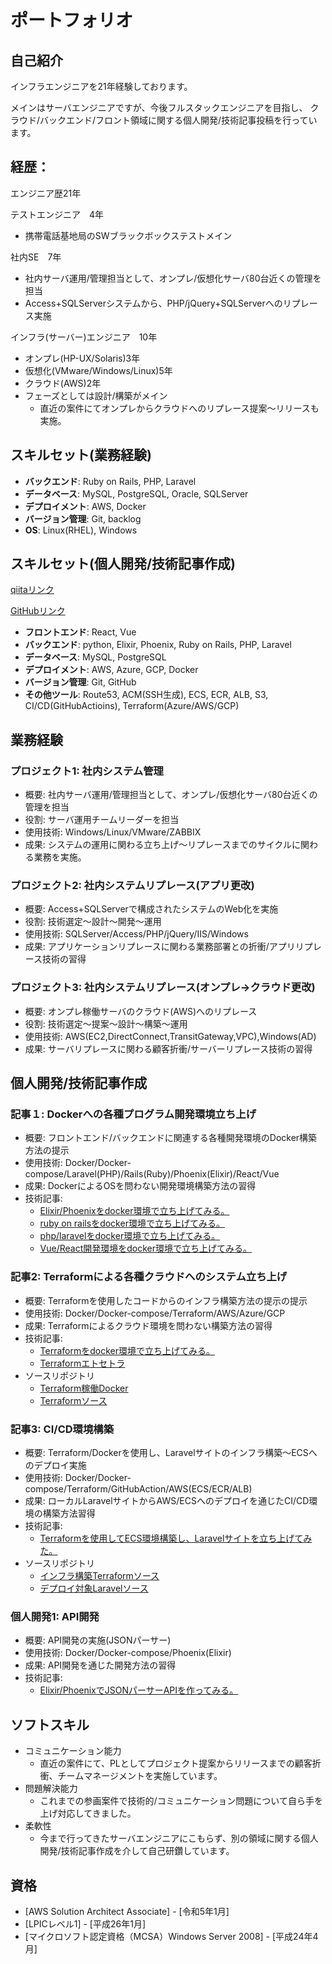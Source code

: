 # ポートフォリオ

## 自己紹介

インフラエンジニアを21年経験しております。

メインはサーバエンジニアですが、今後フルスタックエンジニアを目指し、
クラウド/バックエンド/フロント領域に関する個人開発/技術記事投稿を行っています。

## 経歴：

エンジニア歴21年

テストエンジニア　4年
* 携帯電話基地局のSWブラックボックステストメイン

社内SE　7年
* 社内サーバ運用/管理担当として、オンプレ/仮想化サーバ80台近くの管理を担当
* Access+SQLServerシステムから、PHP/jQuery+SQLServerへのリプレース実施

インフラ(サーバー)エンジニア　10年
* オンプレ(HP-UX/Solaris)3年
* 仮想化(VMware/Windows/Linux)5年
* クラウド(AWS)2年
* フェーズとしては設計/構築がメイン
  - 直近の案件にてオンプレからクラウドへのリプレース提案〜リリースも実施。

## スキルセット(業務経験)

* **バックエンド**: Ruby on Rails, PHP, Laravel
* **データベース**: MySQL, PostgreSQL, Oracle, SQLServer
* **デプロイメント**: AWS, Docker
* **バージョン管理**: Git, backlog
* **OS**: Linux(RHEL), Windows

## スキルセット(個人開発/技術記事作成)

[qiitaリンク](https://qiita.com/naritomo08/)

[GitHubリンク](https://github.com/naritomo08/)

* **フロントエンド**: React, Vue
* **バックエンド**: python, Elixir, Phoenix, Ruby on Rails, PHP, Laravel
* **データベース**: MySQL, PostgreSQL
* **デプロイメント**: AWS, Azure, GCP, Docker
* **バージョン管理**: Git, GitHub
* **その他ツール**: Route53, ACM(SSH生成), ECS, ECR, ALB, S3, CI/CD(GitHubActioins), Terraform(Azure/AWS/GCP)

## 業務経験

### プロジェクト1: 社内システム管理
- 概要: 社内サーバ運用/管理担当として、オンプレ/仮想化サーバ80台近くの管理を担当
- 役割: サーバ運用チームリーダーを担当
- 使用技術: Windows/Linux/VMware/ZABBIX
- 成果: システムの運用に関わる立ち上げ〜リプレースまでのサイクルに関わる業務を実施。

### プロジェクト2: 社内システムリプレース(アプリ更改)
- 概要: Access+SQLServerで構成されたシステムのWeb化を実施
- 役割: 技術選定〜設計〜開発〜運用
- 使用技術: SQLServer/Access/PHP/jQuery/IIS/Windows
- 成果: アプリケーションリプレースに関わる業務部署との折衝/アプリリプレース技術の習得

### プロジェクト3: 社内システムリプレース(オンプレ→クラウド更改)
- 概要: オンプレ稼働サーバのクラウド(AWS)へのリプレース
- 役割: 技術選定〜提案〜設計〜構築〜運用
- 使用技術: AWS(EC2,DirectConnect,TransitGateway,VPC),Windows(AD)
- 成果: サーバリプレースに関わる顧客折衝/サーバーリプレース技術の習得

## 個人開発/技術記事作成

### 記事１: Dockerへの各種プログラム開発環境立ち上げ
* 概要: フロントエンド/バックエンドに関連する各種開発環境のDocker構築方法の提示
* 使用技術: Docker/Docker-compose/Laravel(PHP)/Rails(Ruby)/Phoenix(Elixir)/React/Vue
* 成果: DockerによるOSを問わない開発環境構築方法の習得
* 技術記事: 
  - [Elixir/Phoenixをdocker環境で立ち上げてみる。](https://qiita.com/naritomo08/items/fecf4ace7b9ca9078102)
  - [ruby on railsをdocker環境で立ち上げてみる。](https://qiita.com/naritomo08/items/b39d4ee6987fb052ca79)
  - [php/laravelをdocker環境で立ち上げてみる。](https://qiita.com/naritomo08/items/a66f4647c13a6c4a920e)
  - [Vue/React開発環境をdocker環境で立ち上げてみる。](https://qiita.com/naritomo08/items/f57165958d258b6f5c17)

### 記事2: Terraformによる各種クラウドへのシステム立ち上げ
* 概要: Terraformを使用したコードからのインフラ構築方法の提示の提示
* 使用技術: Docker/Docker-compose/Terraform/AWS/Azure/GCP
* 成果: Terraformによるクラウド環境を問わない構築方法の習得
* 技術記事: 
  - [Terraformをdocker環境で立ち上げてみる。](https://qiita.com/naritomo08/items/7e5a9d1b7eaf18dc0060)
  - [Terraformエトセトラ](https://qiita.com/naritomo08/items/0765649b6e79ded5ef09)
* ソースリポジトリ
  - [Terraform稼働Docker](https://github.com/naritomo08/terraform_docker_public)
  - [Terraformソース](https://github.com/naritomo08/terraform_source_public)

### 記事3: CI/CD環境構築
* 概要: Terraform/Dockerを使用し、Laravelサイトのインフラ構築〜ECSへのデプロイ実施
* 使用技術: Docker/Docker-compose/Terraform/GitHubAction/AWS(ECS/ECR/ALB)
* 成果: ローカルLaravelサイトからAWS/ECSへのデプロイを通じたCI/CD環境の構築方法習得
* 技術記事: 
  - [Terraformを使用してECS環境構築し、Laravelサイトを立ち上げてみた。](https://qiita.com/naritomo08/items/6e38955145d80c1435bd)
* ソースリポジトリ
  - [インフラ構築Terraformソース](https://github.com/naritomo08/laravel-fargate-infra-public)
  - [デプロイ対象Laravelソース](https://github.com/naritomo08/laravel-fargate-app-public)

### 個人開発1: API開発
* 概要: API開発の実施(JSONパーサー)
* 使用技術: Docker/Docker-compose/Phoenix(Elixir)
* 成果: API開発を通じた開発方法の習得
* 技術記事: 
  - [Elixir/PhoenixでJSONパーサーAPIを作ってみる。](https://qiita.com/naritomo08/items/e45f5e97f44fcc6426a6)

## ソフトスキル

* コミュニケーション能力
  - 直近の案件にて、PLとしてプロジェクト提案からリリースまでの顧客折衝、チームマネージメントを実施しています。
* 問題解決能力
  - これまでの参画案件で技術的/コミュニケーション問題について自ら手を上げ対応してきました。
* 柔軟性
  - 今まで行ってきたサーバエンジニアにこもらず、別の領域に関する個人開発/技術記事作成を介して自己研鑽しています。

## 資格
 
* [AWS Solution Architect Associate] - [令和5年1月]
* [LPICレベル1] - [平成26年1月]
* [マイクロソフト認定資格（MCSA）Windows Server 2008] - [平成24年4月]

